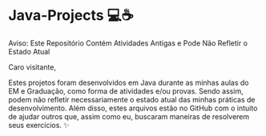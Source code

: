 # Java-Projects 💻☕

Aviso: Este Repositório Contém Atividades Antigas e Pode Não Refletir o Estado Atual

Caro visitante,

Estes projetos foram desenvolvidos em Java durante as minhas aulas do EM e Graduação, como forma de atividades e/ou provas. Sendo assim, podem não refletir necessariamente o estado atual das minhas práticas de desenvolvimento. Além disso, estes arquivos estão no GitHub com o intuito de ajudar outros que, assim como eu, buscaram maneiras de resolverem seus exercícios. ✨

